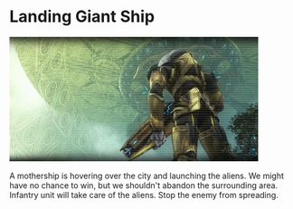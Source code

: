 # Landing Giant Ship

![Landing Giant Ship](../images/missions_thumbnails/M045.jpg)

A mothership is hovering over the city and launching the aliens. We might have no chance to win, but we shouldn't abandon the surrounding area. Infantry unit will take care of the aliens. Stop the enemy from spreading.
